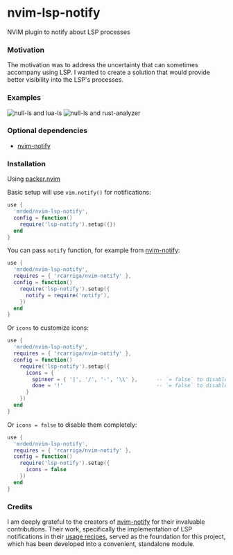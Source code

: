 # nvim-lsp-notify

NVIM plugin to notify about LSP processes

### Motivation

The motivation was to address the uncertainty that can sometimes accompany using LSP.
I wanted to create a solution that would provide better visibility into the LSP's processes.

### Examples

![null-ls and lua-ls](https://user-images.githubusercontent.com/44075969/226129296-a7997008-9163-4b42-9b91-04d2816620f7.gif)
![null-ls and rust-analyzer](https://user-images.githubusercontent.com/44075969/226129502-ff6a14b9-42ba-45ec-94e4-45ac900c23f6.gif)

### Optional dependencies

- [nvim-notify](https://github.com/rcarriga/nvim-notify)

### Installation

Using [packer.nvim](https://github.com/wbthomason/packer.nvim)

Basic setup will use `vim.notify()` for notifications:
```lua
use {
  'mrded/nvim-lsp-notify',
  config = function()
    require('lsp-notify').setup({})
  end
}
```

You can pass `notify` function, for example from [nvim-notify](https://github.com/rcarriga/nvim-notify):
```lua
use {
  'mrded/nvim-lsp-notify',
  requires = { 'rcarriga/nvim-notify' },
  config = function()
    require('lsp-notify').setup({
      notify = require('notify'),
    })
  end
}
```

Or `icons` to customize icons:
```lua
use {
  'mrded/nvim-lsp-notify',
  requires = { 'rcarriga/nvim-notify' },
  config = function()
    require('lsp-notify').setup({
      icons = {
        spinner = { '|', '/', '-', '\\' },      -- `= false` to disable only this icon
        done = '!'                              -- `= false` to disable only this icon
      }
    })
  end
}
```

Or `icons = false` to disable them completely:
```lua
use {
  'mrded/nvim-lsp-notify',
  requires = { 'rcarriga/nvim-notify' },
  config = function()
    require('lsp-notify').setup({
      icons = false
    })
  end
}
```

### Credits

I am deeply grateful to the creators of [nvim-notify](https://github.com/rcarriga/nvim-notify) for their invaluable contributions.
Their work, specifically the implementation of LSP notifications in their [usage recipes](https://github.com/rcarriga/nvim-notify/wiki/Usage-Recipes/#progress-updates), served as the foundation for this project, which has been developed into a convenient, standalone module.
